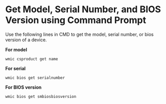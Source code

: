 # Get Model, Serial Number, and BIOS Version using Command Prompt #

Use the following lines in CMD to get the model, serial number, or bios version of a device.   

**For model**

	wmic csproduct get name   
   
**For serial**

	wmic bios get serialnumber   
   
**For BIOS version**

	wmic bios get smbiosbiosversion   
